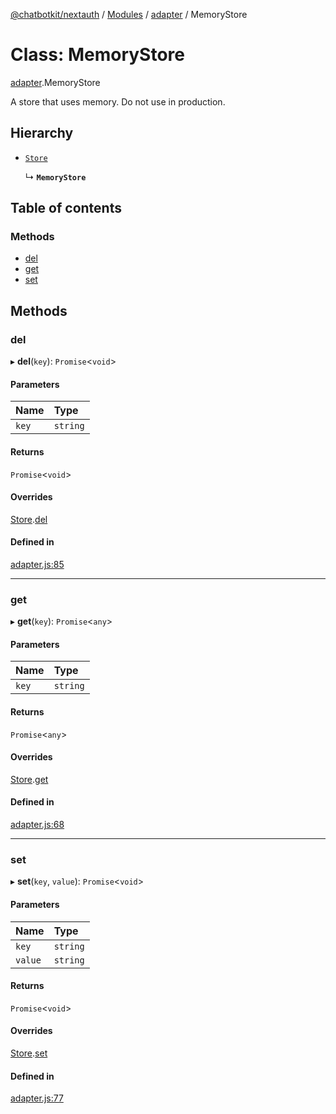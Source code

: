 [@chatbotkit/nextauth](../README.md) / [Modules](../modules.md) / [adapter](../modules/adapter.md) / MemoryStore

# Class: MemoryStore

[adapter](../modules/adapter.md).MemoryStore

A store that uses memory. Do not use in production.

## Hierarchy

- [`Store`](adapter.Store.md)

  ↳ **`MemoryStore`**

## Table of contents

### Methods

- [del](adapter.MemoryStore.md#del)
- [get](adapter.MemoryStore.md#get)
- [set](adapter.MemoryStore.md#set)

## Methods

### del

▸ **del**(`key`): `Promise`\<`void`\>

#### Parameters

| Name | Type |
| :------ | :------ |
| `key` | `string` |

#### Returns

`Promise`\<`void`\>

#### Overrides

[Store](adapter.Store.md).[del](adapter.Store.md#del)

#### Defined in

[adapter.js:85](https://github.com/chatbotkit/node-sdk/blob/main/packages/nextauth/src/adapter.js#L85)

___

### get

▸ **get**(`key`): `Promise`\<`any`\>

#### Parameters

| Name | Type |
| :------ | :------ |
| `key` | `string` |

#### Returns

`Promise`\<`any`\>

#### Overrides

[Store](adapter.Store.md).[get](adapter.Store.md#get)

#### Defined in

[adapter.js:68](https://github.com/chatbotkit/node-sdk/blob/main/packages/nextauth/src/adapter.js#L68)

___

### set

▸ **set**(`key`, `value`): `Promise`\<`void`\>

#### Parameters

| Name | Type |
| :------ | :------ |
| `key` | `string` |
| `value` | `string` |

#### Returns

`Promise`\<`void`\>

#### Overrides

[Store](adapter.Store.md).[set](adapter.Store.md#set)

#### Defined in

[adapter.js:77](https://github.com/chatbotkit/node-sdk/blob/main/packages/nextauth/src/adapter.js#L77)
